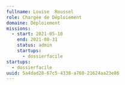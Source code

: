 ```yaml
---
fullname: Louise  Roussel
role: Chargée de Déploiement
domaine: Déploiement
missions:
  - start: 2021-05-10
    end: 2021-08-31
    status: admin
    startups:
      - dossierfacile
startups:
  - dossierfacile
uuid: 5a4dad28-67c5-4338-a760-21624aa23e86
---
```


